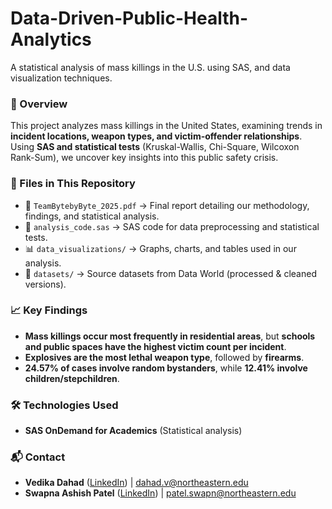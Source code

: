 # Data-Driven-Public-Health-Analytics
A statistical analysis of mass killings in the U.S. using SAS, and data visualization techniques.

### **📄 Overview**  
This project analyzes mass killings in the United States, examining trends in **incident locations, weapon types, and victim-offender relationships**. Using **SAS and statistical tests** (Kruskal-Wallis, Chi-Square, Wilcoxon Rank-Sum), we uncover key insights into this public safety crisis.  

### **📁 Files in This Repository**  
- 📄 `TeamBytebyByte_2025.pdf` → Final report detailing our methodology, findings, and statistical analysis.  
- 📜 `analysis_code.sas` → SAS code for data preprocessing and statistical tests.  
- 📊 `data_visualizations/` → Graphs, charts, and tables used in our analysis.  
- 📂 `datasets/` → Source datasets from Data World (processed & cleaned versions).  

### **📈 Key Findings**  
- **Mass killings occur most frequently in residential areas**, but **schools and public spaces have the highest victim count per incident**.  
- **Explosives are the most lethal weapon type**, followed by **firearms**.  
- **24.57% of cases involve random bystanders**, while **12.41% involve children/stepchildren**.  

### **🛠 Technologies Used**  
- **SAS OnDemand for Academics** (Statistical analysis)  

### **📬 Contact**  
- **Vedika Dahad** ([LinkedIn](https://www.linkedin.com/in/vedika-dahad/)) | [dahad.v@northeastern.edu](mailto:dahad.v@northeastern.edu)  
- **Swapna Ashish Patel** ([LinkedIn](#)) | [patel.swapn@northeastern.edu](mailto:patel.swapn@northeastern.edu)  

